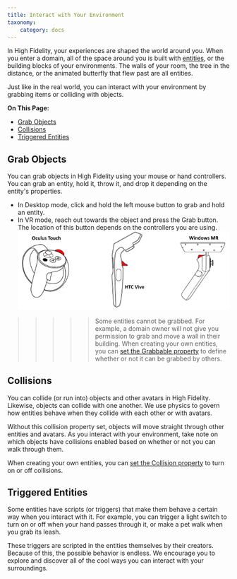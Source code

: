 ```yaml
---
title: Interact with Your Environment
taxonomy:
    category: docs 
---
```


In High Fidelity, your experiences are shaped the world around you. When you enter a domain, all of the space around you is built with [entities](../../create/entities), or the building blocks of your environments. The walls of your room, the tree in the distance, or the animated butterfly that flew past are all entities. 

Just like in the real world, you can interact with your environment by grabbing items or colliding with objects. 

**On This Page:**

* [Grab Objects](#grab-objects)
* [Collisions](#collisions)
* [Triggered Entities](#triggered-entities)


## Grab Objects

You can grab objects in High Fidelity using your mouse or hand controllers. You can grab an entity, hold it, throw it, and drop it depending on the entity's properties. 

* In Desktop mode, click and hold the left mouse button to grab and hold an entity. 
* In VR mode, reach out towards the object and press the Grab button. The location of this button depends on the controllers you are using. 
![](grab-button.png)

>>>>>Some entities cannot be grabbed. For example, a domain owner will not give you permission to grab and move a wall in their building. When creating your own entities, you can [set the Grabbable property](../../create/entities/entity-behavior#entity-grabbing-behavior-and-triggers) to define whether or not it can be grabbed by others. 

## Collisions

You can collide (or run into) objects and other avatars in High Fidelity. Likewise, objects can collide with one another. We use physics to govern how entities behave when they collide with each other or with avatars. 

Without this collision property set, objects will move straight through other entities and avatars. As you interact with your environment, take note on which objects have collisions enabled based on whether or not you can walk through them. 

When creating your own entities, you can [set the Collision property](../../create/entities/entity-behavior#entity-collision-behavior) to turn on or off collisions.

## Triggered Entities

Some entities have scripts (or triggers) that make them behave a certain way when you interact with it. For example, you can trigger a light switch to turn on or off when your hand passes through it, or make a pet walk when you grab its leash. 

These triggers are scripted in the entities themselves by their creators. Because of this, the possible behavior is endless. We encourage you to explore and discover all of the cool ways you can interact with your surroundings. 

